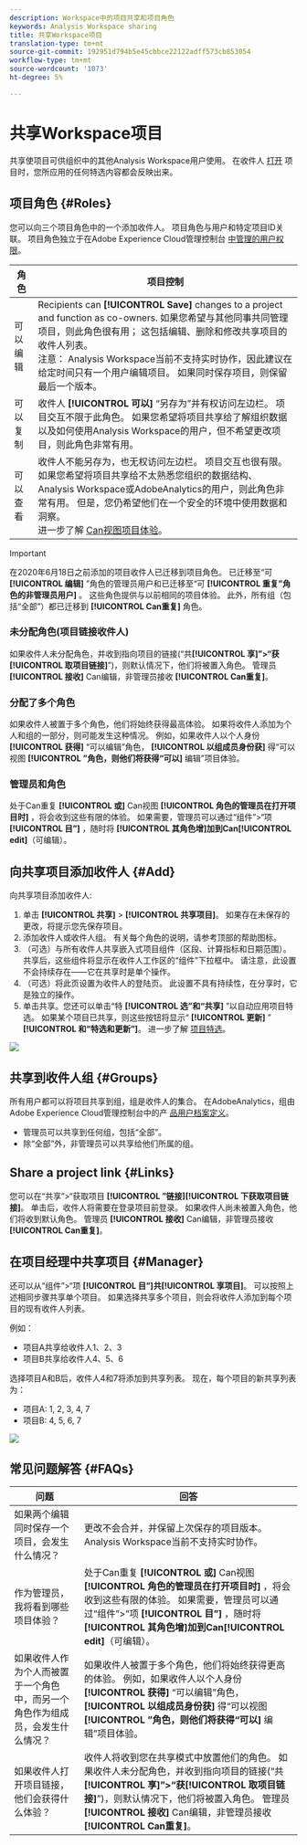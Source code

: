 ```yaml
---
description: Workspace中的项目共享和项目角色
keywords: Analysis Workspace sharing
title: 共享Workspace项目
translation-type: tm+mt
source-git-commit: 192951d794b5e45cbbce22122adff573cb853054
workflow-type: tm+mt
source-wordcount: '1073'
ht-degree: 5%

---
```



# 共享Workspace项目

共享使项目可供组织中的其他Analysis Workspace用户使用。 在收件人 [打开](curate.md) 项目时，您所应用的任何特选内容都会反映出来。

## 项目角色 {#Roles}

您可以向三个项目角色中的一个添加收件人。 项目角色与用户和特定项目ID关联。 项目角色独立于在Adobe Experience Cloud管理控制台 [中管理的用户权限](https://docs.adobe.com/content/help/zh-Hans/core-services/interface/manage-users-and-products/admin-getting-started.html)。

| 角色 | 项目控制 |
|---|---|
| 可以编辑 | Recipients can **[!UICONTROL Save]** changes to a project and function as co-owners. 如果您希望与其他同事共同管理项目，则此角色很有用； 这包括编辑、删除和修改共享项目的收件人列表。 <br>注意： Analysis Workspace当前不支持实时协作，因此建议在给定时间只有一个用户编辑项目。 如果同时保存项目，则保留最后一个版本。 |
| 可以复制 | 收件人 **[!UICONTROL 可以]** “另存为”并有权访问左边栏。 项目交互不限于此角色。 如果您希望将项目共享给了解组织数据以及如何使用Analysis Workspace的用户，但不希望更改项目，则此角色非常有用。 |
| 可以查看 | 收件人不能另存为，也无权访问左边栏。 项目交互也很有限。 如果您希望将项目共享给不太熟悉您组织的数据结构、Analysis Workspace或AdobeAnalytics的用户，则此角色非常有用。 但是，您仍希望他们在一个安全的环境中使用数据和洞察。<br>进一步了解 [Can视图项目体验](/help/analyze/analysis-workspace/curate-share/view-only-projects.md)。 |

>[!IMPORTANT]
> 在2020年6月18日之前添加的项目收件人已迁移到项目角色。 已迁移至“可 **[!UICONTROL 编辑]** ”角色的管理员用户和已迁移至“可 **[!UICONTROL 重复”角色的非管理员用户]** 。 这些角色提供与以前相同的项目体验。 此外，所有组（包括“全部”）都已迁移到 **[!UICONTROL Can重复]** 角色。

### 未分配角色(项目链接收件人)

如果收件人未分配角色，并收到指向项目的链接(“共&#x200B;**[!UICONTROL 享]”>“获[!UICONTROL 取项目链接]**”)，则默认情况下，他们将被置入角色。 管理员 **[!UICONTROL 接收]** Can编辑，非管理员接收 **[!UICONTROL Can重复]**。

### 分配了多个角色

如果收件人被置于多个角色，他们将始终获得最高体验。 如果将收件人添加为个人和组的一部分，则可能发生这种情况。 例如，如果收件人以个人身份 **[!UICONTROL 获得]** “可以编辑”角色， **[!UICONTROL 以组成员身份获]** 得“可以视图 **[!UICONTROL ”角色，则他们将获得“可以]** 编辑”项目体验。

### 管理员和角色

处于Can重复 **[!UICONTROL 或]** Can视图 **[!UICONTROL 角色的管理员在打开项目时]** ，将会收到这些有限的体验。 如果需要，管理员可以通过“组件”>“项 **[!UICONTROL 目”]** ，随时将 **[!UICONTROL 其角色增]加到Can[!UICONTROL edit]**（可编辑）。

## 向共享项目添加收件人 {#Add}

向共享项目添加收件人:

1. 单击 **[!UICONTROL 共享]** > **[!UICONTROL 共享项目]**。
如果存在未保存的更改，将提示您先保存项目。
1. 添加收件人或收件人组。
有关每个角色的说明，请参考顶部的帮助图标。
1. （可选）与所有收件人共享嵌入式项目组件（区段、计算指标和日期范围）。
共享后，这些组件将显示在收件人工作区的“组件”下拉框中。 请注意，此设置不会持续存在——它在共享时是单个操作。
1. （可选）将此页设置为收件人的登陆页。
此设置不具有持续性，在分享时，它是独立的操作。
1. 单击共享。您还可以单击“特 **[!UICONTROL 选”和“共享]** ”以自动应用项目特选。 如果某个项目已共享，则这些按钮将显示“ **[!UICONTROL 更新]** ” **[!UICONTROL 和“特选和更新”]**。 进一步了解 [项目特选](https://docs.adobe.com/content/help/zh-Hans/analytics/analyze/analysis-workspace/curate-share/curate.html)。

![](assets/share-proj-modal.png)

## 共享到收件人组 {#Groups}

所有用户都可以将项目共享到组，组是收件人的集合。 在AdobeAnalytics，组由Adobe Experience Cloud管理控制台中的产 [品用户档案定义](https://docs.adobe.com/content/help/zh-Hans/core-services/interface/manage-users-and-products/admin-getting-started.html)。

* 管理员可以共享到任何组，包括“全部”。
* 除“全部”外，非管理员可以共享给他们所属的组。

## Share a project link {#Links}

您可以在“共享”>“获取项目 **[!UICONTROL ”链接][!UICONTROL 下获取项目链接]**。 单击后，收件人将需要在登录项目前登录。 如果收件人尚未被置入角色，他们将收到默认角色。 管理员 **[!UICONTROL 接收]** Can编辑，非管理员接收 **[!UICONTROL Can重复]**。

## 在项目经理中共享项目 {#Manager}

还可以从“组件”>“项 **[!UICONTROL 目”]共[!UICONTROL 享项目]**。 可以按照上述相同步骤共享单个项目。  如果选择共享多个项目，则会将收件人添加到每个项目的现有收件人列表。

例如：

* 项目A共享给收件人1、2、3
* 项目B共享给收件人4、5、6

选择项目A和B后，收件人4和7将添加到共享列表。 现在，每个项目的新共享列表为：

* 项目A: 1, 2, 3, 4, 7
* 项目B: 4, 5, 6, 7

![](assets/mult-proj-sharing.png)

## 常见问题解答 {#FAQs}

| 问题 | 回答 |
|---|---|
| 如果两个编辑同时保存一个项目，会发生什么情况？ | 更改不会合并，并保留上次保存的项目版本。 Analysis Workspace当前不支持实时协作。 |
| 作为管理员，我将看到哪些项目体验？ | 处于Can重复 **[!UICONTROL 或]** Can视图 **[!UICONTROL 角色的管理员在打开项目时]** ，将会收到这些有限的体验。 如果需要，管理员可以通过“组件”>“项 **[!UICONTROL 目”]** ，随时将 **[!UICONTROL 其角色增]加到Can[!UICONTROL edit]**（可编辑）。 |
| 如果收件人作为个人而被置于一个角色中，而另一个角色作为组成员，会发生什么情况？ | 如果收件人被置于多个角色，他们将始终获得更高的体验。 例如，如果收件人以个人身份 **[!UICONTROL 获得]** “可以编辑”角色， **[!UICONTROL 以组成员身份获]** 得“可以视图 **[!UICONTROL ”角色，则他们将获得“可以]** 编辑”项目体验。 |
| 如果收件人打开项目链接，他们会获得什么体验？ | 收件人将收到您在共享模式中放置他们的角色。 如果收件人未分配角色，并收到指向项目的链接(“共&#x200B;**[!UICONTROL 享]”>“获[!UICONTROL 取项目链接]**”)，则默认情况下，他们将被置入角色。 管理员 **[!UICONTROL 接收]** Can编辑，非管理员接收 **[!UICONTROL Can重复]**。 |

